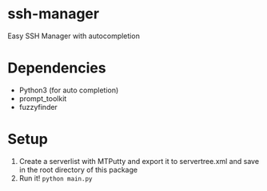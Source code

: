 # ssh-manager
Easy SSH Manager with autocompletion

# Dependencies
* Python3 (for auto completion)
* prompt_toolkit
* fuzzyfinder

# Setup
1) Create a serverlist with MTPutty and export it to servertree.xml and save in the root directory of this package
2) Run it!
```python main.py``` 
